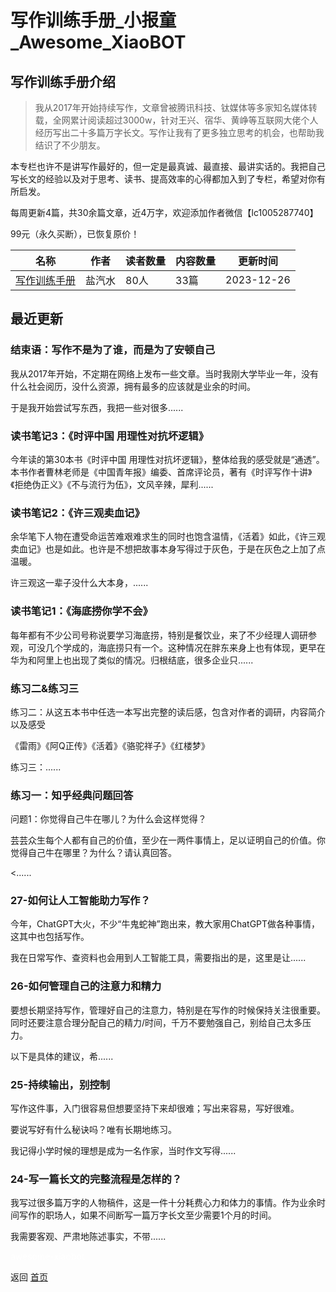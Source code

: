 # 写作训练手册_小报童_Awesome_XiaoBOT

## 写作训练手册介绍
> 我从2017年开始持续写作，文章曾被腾讯科技、钛媒体等多家知名媒体转载，全网累计阅读超过3000w，针对王兴、宿华、黄峥等互联网大佬个人经历写出二十多篇万字长文。写作让我有了更多独立思考的机会，也帮助我结识了不少朋友。    
    
本专栏也许不是讲写作最好的，但一定是最真诚、最直接、最讲实话的。我把自己写长文的经验以及对于思考、读书、提高效率的心得都加入到了专栏，希望对你有所启发。    
    
每周更新4篇，共30余篇文章，近4万字，欢迎添加作者微信【lc1005287740】    
    
99元（永久买断），已恢复原价！  
  


|名称|作者|读者数量|内容数量|更新时间|
|---|---|---|---|---|
|[写作训练手册](https://xiaobot.net/p/refuse996?refer=9c3f1c95-a052-465a-9902-f6d75080262a)|盐汽水|80人|33篇|2023-12-26|

## 最近更新
### 结束语：写作不是为了谁，而是为了安顿自己

我从2017年开始，不定期在网络上发布一些文章。当时我刚大学毕业一年，没有什么社会阅历，没什么资源，拥有最多的应该就是业余的时间。

于是我开始尝试写东西，我把一些对很多......

### 读书笔记3：《时评中国 用理性对抗坏逻辑》

今年读的第30本书《时评中国
用理性对抗坏逻辑》，整体给我的感受就是“通透”。本书作者曹林老师是《中国青年报》编委、首席评论员，著有《时评写作十讲》《拒绝伪正义》《不与流行为伍》，文风辛辣，犀利......

### 读书笔记2：《许三观卖血记》

余华笔下人物在遭受命运苦难艰难求生的同时也饱含温情，《活着》如此，《许三观卖血记》也是如此。也许是不想把故事本身写得过于灰色，于是在灰色之上加了点温暖。

许三观这一辈子没什么大本身，......

### 读书笔记1：《海底捞你学不会》

每年都有不少公司号称说要学习海底捞，特别是餐饮业，来了不少经理人调研参观，可没几个学成的，海底捞只有一个。这种情况在胖东来身上也有体现，更早在华为和阿里上也出现了类似的情况。归根结底，很多企业只......

### 练习二&练习三

练习二：从这五本书中任选一本写出完整的读后感，包含对作者的调研，内容简介以及感受

《雷雨》《阿Q正传》《活着》《骆驼祥子》《红楼梦》

练习三：......

### 练习一：知乎经典问题回答

问题1：你觉得自己牛在哪儿？为什么会这样觉得？

芸芸众生每个人都有自己的价值，至少在一两件事情上，足以证明自己的价值。你觉得自己牛在哪里？为什么？请认真回答。

<......

### 27-如何让人工智能助力写作？

今年，ChatGPT大火，不少“牛鬼蛇神”跑出来，教大家用ChatGPT做各种事情，这其中也包括写作。

我在日常写作、查资料也会用到人工智能工具，需要指出的是，这里是让......

### 26-如何管理自己的注意力和精力

要想长期坚持写作，管理好自己的注意力，特别是在写作的时候保持关注很重要。同时还要注意合理分配自己的精力/时间，千万不要勉强自己，别给自己太多压力。

以下是具体的建议，希......

### 25-持续输出，别控制

写作这件事，入门很容易但想要坚持下来却很难；写出来容易，写好很难。

要说写好有什么秘诀吗？唯有长期地练习。

我记得小学时候的理想是成为一名作家，当时作文写得......

### 24-写一篇长文的完整流程是怎样的？

我写过很多篇万字的人物稿件，这是一件十分耗费心力和体力的事情。作为业余时间写作的职场人，如果不间断写一篇万字长文至少需要1个月的时间。

我需要客观、严肃地陈述事实，不带......


<a href="https://github.com/Reno9527/awesome-xiaobot" style="color: white; text-decoration: none;">awesome-xiaobot</a>

返回 [首页](../README.md)
